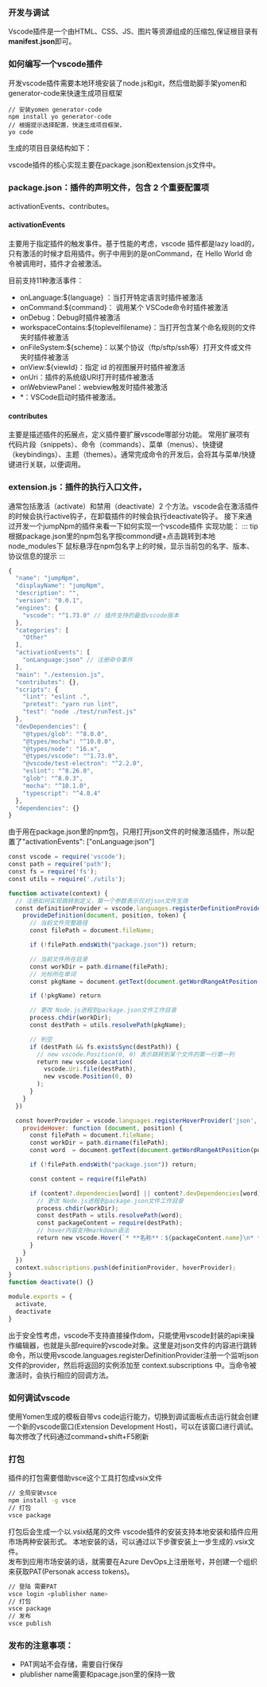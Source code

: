 <img :src="$withBase('./images/daily-blog/vscode-plugin.png')" class="show-in-center">

### 开发与调试
Vscode插件是一个由HTML、CSS、JS、图片等资源组成的压缩包,保证根目录有**manifest.json**即可。   

### 如何编写一个vscode插件
开发vscode插件需要本地环境安装了node.js和git，然后借助脚手架yomen和generator-code来快速生成项目框架

``` shell
// 安装yomen generator-code
npm install yo generator-code
// 根据提示选择配置，快速生成项目框架，
yo code
```
生成的项目目录结构如下：  

vscode插件的核心实现主要在package.json和extension.js文件中。 
### package.json：插件的声明文件，包含 2 个重要配置项
activationEvents、contributes。
#### activationEvents

主要用于指定插件的触发事件。基于性能的考虑，vscode 插件都是lazy load的，只有激活的时候才启用插件。例子中用到的是onCommand，在 Hello World 命令被调用时，插件才会被激活。

目前支持11种激活事件：

- onLanguage:${language} ：当打开特定语言时插件被激活
- onCommand:${command}： 调用某个 VSCode命令时插件被激活
- onDebug：Debug时插件被激活
- workspaceContains:${toplevelfilename}：当打开包含某个命名规则的文件夹时插件被激活
- onFileSystem:${scheme}：以某个协议（ftp/sftp/ssh等）打开文件或文件夹时插件被激活
- onView:${viewId}：指定 id 的视图展开时插件被激活
- onUri：插件的系统级URI打开时插件被激活
- onWebviewPanel：webview触发时插件被激活
- *：VSCode启动时插件被激活。

#### contributes
主要是描述插件的拓展点，定义插件要扩展vscode哪部分功能。
常用扩展项有
代码片段（snippets）、命令（commands）、菜单（menus）、快捷键（keybindings）、主题（themes）。通常完成命令的开发后，会将其与菜单/快捷键进行关联，以便调用。

### extension.js：插件的执行入口文件，
通常包括激活（activate）和禁用（deactivate）2 个方法。vscode会在激活插件的时候会执行active钩子，在卸载插件的时候会执行deactivate钩子。
接下来通过开发一个jumpNpm的插件来看一下如何实现一个vscode插件 实现功能：
::: tip
根据package.json里的npm包名字按commond键+点击跳转到本地node_modules下
鼠标悬浮在npm包名字上的时候，显示当前包的名字、版本、协议信息的提示
:::
``` js
{
  "name": "jumpNpm",
  "displayName": "jumpNpm",
  "description": "",
  "version": "0.0.1",
  "engines": {
    "vscode": "^1.73.0" // 插件支持的最低vscode版本
  },
  "categories": [
    "Other"
  ],
  "activationEvents": [
    "onLanguage:json" // 注册命令事件
  ],
  "main": "./extension.js",
  "contributes": {},
  "scripts": {
    "lint": "eslint .",
    "pretest": "yarn run lint",
    "test": "node ./test/runTest.js"
  },
  "devDependencies": {
    "@types/glob": "^8.0.0",
    "@types/mocha": "^10.0.0",
    "@types/node": "16.x",
    "@types/vscode": "^1.73.0",
    "@vscode/test-electron": "^2.2.0",
    "eslint": "^8.26.0",
    "glob": "^8.0.3",
    "mocha": "^10.1.0",
    "typescript": "^4.8.4"
  },
  "dependencies": {}
}
```
由于用在package.json里的npm包，只用打开json文件的时候激活插件，所以配置了"activationEvents": ["onLanguage:json"]
``` js
const vscode = require('vscode');
const path = require('path');
const fs = require('fs');
const utils = require('./utils');

function activate(context) {
  // 注册如何实现跳转到定义，第一个参数表示仅对json文件生效
  const definitionProvider = vscode.languages.registerDefinitionProvider(['json'], {
    provideDefinition(document, position, token) {
      // 当前文件完整路径
      const filePath = document.fileName;

      if (!filePath.endsWith("package.json")) return;

      // 当前文件所在目录
      const workDir = path.dirname(filePath);
      // 光标所在单词
      const pkgName = document.getText(document.getWordRangeAtPosition(position));

      if (!pkgName) return

      // 更改 Node.js进程到package.json文件工作目录
      process.chdir(workDir);
      const destPath = utils.resolvePath(pkgName);

      // 判空
      if (destPath && fs.existsSync(destPath)) {
        // new vscode.Position(0, 0) 表示跳转到某个文件的第一行第一列
        return new vscode.Location(
          vscode.Uri.file(destPath),
          new vscode.Position(0, 0)
        );
      }
    }
  })

  const hoverProvider = vscode.languages.registerHoverProvider('json', {
    provideHover: function (document, position) {
      const filePath = document.fileName;
      const workDir = path.dirname(filePath);
      const word  = document.getText(document.getWordRangeAtPosition(position));

      if (!filePath.endsWith("package.json")) return;

      const content = require(filePath)

      if (content?.dependencies[word] || content?.devDependencies[word]) {
        // 更改 Node.js进程到package.json文件工作目录
        process.chdir(workDir);
        const destPath = utils.resolvePath(word);
        const packageContent = require(destPath);
        // hover内容支持markdown语法
        return new vscode.Hover(`* **名称**：${packageContent.name}\n* **版本**：${packageContent.version}\n* **许可协议**：${packageContent.license}`);
      }
    }
  })
  context.subscriptions.push(definitionProvider, hoverProvider);
}
function deactivate() {}

module.exports = {
  activate,
  deactivate
}
``` 

出于安全性考虑，vscode不支持直接操作dom，只能使用vscode封装的api来操作编辑器，也就是头部require的vscode对象。这里是对json文件的内容进行跳转命令，所以使用vscode.languages.registerDefinitionProvider注册一个监听json文件的provider，然后将返回的实例添加至 context.subscriptions 中。当命令被激活时，会执行相应的回调方法。
### 如何调试vscode 
使用Yomen生成的模板自带vs code运行能力，切换到调试面板点击运行就会创建一个新的vscode窗口(Extension Development Host)，可以在该窗口进行调试。每次修改了代码通过command+shift+F5刷新
### 打包
插件的打包需要借助vsce这个工具打包成vsix文件
``` bash
// 全局安装vsce
npm install -g vsce
// 打包
vsce package
```
打包后会生成一个以.vsix结尾的文件  vscode插件的安装支持本地安装和插件应用市场两种安装形式。 
本地安装的话，可以通过以下步骤安装上一步生成的.vsix文件。
<img :src="$withBase('./images/daily-blog/vscode-plugin-open.png')" class="show-in-center">  
发布到应用市场安装的话，就需要在Azure DevOps上注册账号，并创建一个组织来获取PAT(Personak access tokens)。
``` bash
// 登陆 需要PAT
vsce login <plublisher name> 
// 打包
vsce package
// 发布
vsce publish
```
### 发布的注意事项：

- PAT网站不会存储，需要自行保存
- plublisher name需要和pacage.json里的保持一致


